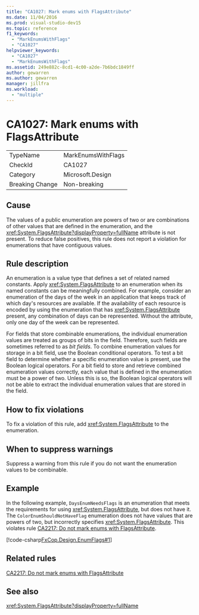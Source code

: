 ```yaml
---
title: "CA1027: Mark enums with FlagsAttribute"
ms.date: 11/04/2016
ms.prod: visual-studio-dev15
ms.topic: reference
f1_keywords:
  - "MarkEnumsWithFlags"
  - "CA1027"
helpviewer_keywords:
  - "CA1027"
  - "MarkEnumsWithFlags"
ms.assetid: 249e882c-8cd1-4c00-a2de-7b6bdc1849ff
author: gewarren
ms.author: gewarren
manager: jillfra
ms.workload:
  - "multiple"
---
```

# CA1027: Mark enums with FlagsAttribute

|||
|-|-|
|TypeName|MarkEnumsWithFlags|
|CheckId|CA1027|
|Category|Microsoft.Design|
|Breaking Change|Non-breaking|

## Cause
 The values of a public enumeration are powers of two or are combinations of other values that are defined in the enumeration, and the <xref:System.FlagsAttribute?displayProperty=fullName> attribute is not present. To reduce false positives, this rule does not report a violation for enumerations that have contiguous values.

## Rule description
 An enumeration is a value type that defines a set of related named constants. Apply <xref:System.FlagsAttribute> to an enumeration when its named constants can be meaningfully combined. For example, consider an enumeration of the days of the week in an application that keeps track of which day's resources are available. If the availability of each resource is encoded by using the enumeration that has <xref:System.FlagsAttribute> present, any combination of days can be represented. Without the attribute, only one day of the week can be represented.

 For fields that store combinable enumerations, the individual enumeration values are treated as groups of bits in the field. Therefore, such fields are sometimes referred to as *bit fields*. To combine enumeration values for storage in a bit field, use the Boolean conditional operators. To test a bit field to determine whether a specific enumeration value is present, use the Boolean logical operators. For a bit field to store and retrieve combined enumeration values correctly, each value that is defined in the enumeration must be a power of two. Unless this is so, the Boolean logical operators will not be able to extract the individual enumeration values that are stored in the field.

## How to fix violations
 To fix a violation of this rule, add <xref:System.FlagsAttribute> to the enumeration.

## When to suppress warnings
 Suppress a warning from this rule if you do not want the enumeration values to be combinable.

## Example
 In the following example, `DaysEnumNeedsFlags` is an enumeration that meets the requirements for using <xref:System.FlagsAttribute>, but does not have it. The `ColorEnumShouldNotHaveFlag` enumeration does not have values that are powers of two, but incorrectly specifies <xref:System.FlagsAttribute>. This violates rule [CA2217: Do not mark enums with FlagsAttribute](../code-quality/ca2217-do-not-mark-enums-with-flagsattribute.md).

 [!code-csharp[FxCop.Design.EnumFlags#1](../code-quality/codesnippet/CSharp/ca1027-mark-enums-with-flagsattribute_1.cs)]

## Related rules
 [CA2217: Do not mark enums with FlagsAttribute](../code-quality/ca2217-do-not-mark-enums-with-flagsattribute.md)

## See also
 <xref:System.FlagsAttribute?displayProperty=fullName>